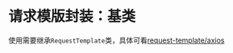 # 请求模版封装：基类

使用需要继承`RequestTemplate`类，具体可看[request-template/axios](https://github.com/mengxinssfd/request-template/tree/main/packages/axios)

